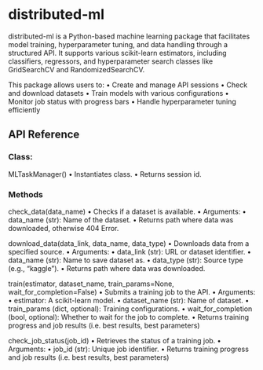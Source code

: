 # distributed-ml

distributed-ml is a Python-based machine learning package that facilitates model training, hyperparameter tuning, and data handling through a structured API. It supports various scikit-learn estimators, including classifiers, regressors, and hyperparameter search classes like GridSearchCV and RandomizedSearchCV.

This package allows users to:
    • Create and manage API sessions
    • Check and download datasets
    • Train models with various configurations
    • Monitor job status with progress bars
    • Handle hyperparameter tuning efficiently

## API Reference

### Class: 

MLTaskManager()
    • Instantiates class.
    • Returns session id.

### Methods

check_data(data_name)
    • Checks if a dataset is available.
    • Arguments:
        • data_name (str): Name of the dataset.
    • Returns path where data was downloaded, otherwise 404 Error.

download_data(data_link, data_name, data_type)
    • Downloads data from a specified source.
    • Arguments:
        • data_link (str): URL or dataset identifier.
        • data_name (str): Name to save dataset as.
        • data_type (str): Source type (e.g., “kaggle”).
    • Returns path where data was downloaded.

train(estimator, dataset_name, train_params=None, wait_for_completion=False)
    • Submits a training job to the API.
    • Arguments:
    • estimator: A scikit-learn model.
    • dataset_name (str): Name of dataset.
    • train_params (dict, optional): Training configurations.
    • wait_for_completion (bool, optional): Whether to wait for the job to complete.
    • Returns training progress and job results (i.e. best results, best parameters)

check_job_status(job_id)
    •    Retrieves the status of a training job.
    •    Arguments:
    •    job_id (str): Unique job identifier.
    •    Returns training progress and job results (i.e. best results, best parameters)